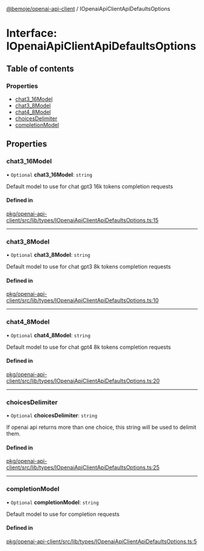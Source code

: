 [@bemoje/openai-api-client](https://github.com/bemoje/tsmono/blob/main/pkg/openai-api-client/docs/md/index.md) / IOpenaiApiClientApiDefaultsOptions

# Interface: IOpenaiApiClientApiDefaultsOptions

## Table of contents

### Properties

- [chat3\_16Model](https://github.com/bemoje/tsmono/blob/main/pkg/openai-api-client/docs/md/interfaces/IOpenaiApiClientApiDefaultsOptions.md#chat3_16model)
- [chat3\_8Model](https://github.com/bemoje/tsmono/blob/main/pkg/openai-api-client/docs/md/interfaces/IOpenaiApiClientApiDefaultsOptions.md#chat3_8model)
- [chat4\_8Model](https://github.com/bemoje/tsmono/blob/main/pkg/openai-api-client/docs/md/interfaces/IOpenaiApiClientApiDefaultsOptions.md#chat4_8model)
- [choicesDelimiter](https://github.com/bemoje/tsmono/blob/main/pkg/openai-api-client/docs/md/interfaces/IOpenaiApiClientApiDefaultsOptions.md#choicesdelimiter)
- [completionModel](https://github.com/bemoje/tsmono/blob/main/pkg/openai-api-client/docs/md/interfaces/IOpenaiApiClientApiDefaultsOptions.md#completionmodel)

## Properties

### chat3\_16Model

• `Optional` **chat3\_16Model**: `string`

Default model to use for chat gpt3 16k tokens completion requests

#### Defined in

[pkg/openai-api-client/src/lib/types/IOpenaiApiClientApiDefaultsOptions.ts:15](https://github.com/bemoje/tsmono/blob/ad6c8c6/pkg/openai-api-client/src/lib/types/IOpenaiApiClientApiDefaultsOptions.ts#L15)

___

### chat3\_8Model

• `Optional` **chat3\_8Model**: `string`

Default model to use for chat gpt3 8k tokens completion requests

#### Defined in

[pkg/openai-api-client/src/lib/types/IOpenaiApiClientApiDefaultsOptions.ts:10](https://github.com/bemoje/tsmono/blob/ad6c8c6/pkg/openai-api-client/src/lib/types/IOpenaiApiClientApiDefaultsOptions.ts#L10)

___

### chat4\_8Model

• `Optional` **chat4\_8Model**: `string`

Default model to use for chat gpt4 8k tokens completion requests

#### Defined in

[pkg/openai-api-client/src/lib/types/IOpenaiApiClientApiDefaultsOptions.ts:20](https://github.com/bemoje/tsmono/blob/ad6c8c6/pkg/openai-api-client/src/lib/types/IOpenaiApiClientApiDefaultsOptions.ts#L20)

___

### choicesDelimiter

• `Optional` **choicesDelimiter**: `string`

If openai api returns more than one choice, this string will be used to delimit them.

#### Defined in

[pkg/openai-api-client/src/lib/types/IOpenaiApiClientApiDefaultsOptions.ts:25](https://github.com/bemoje/tsmono/blob/ad6c8c6/pkg/openai-api-client/src/lib/types/IOpenaiApiClientApiDefaultsOptions.ts#L25)

___

### completionModel

• `Optional` **completionModel**: `string`

Default model to use for completion requests

#### Defined in

[pkg/openai-api-client/src/lib/types/IOpenaiApiClientApiDefaultsOptions.ts:5](https://github.com/bemoje/tsmono/blob/ad6c8c6/pkg/openai-api-client/src/lib/types/IOpenaiApiClientApiDefaultsOptions.ts#L5)
